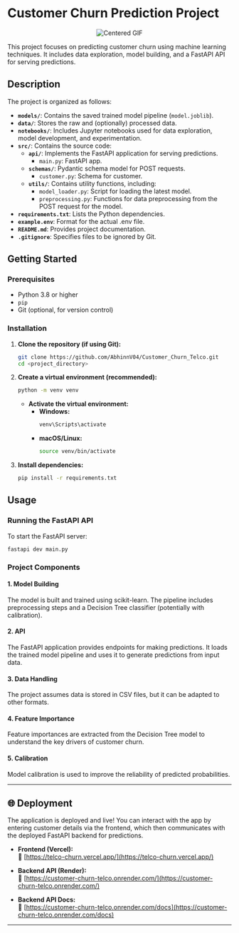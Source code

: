 # Customer Churn Prediction Project

<p align="center">
  <img src="https://trianglerice.wordpress.com/wp-content/uploads/2015/01/tumblr_nhk406ny5e1ti2my5o1_5001.gif" alt="Centered GIF" />
</p>


This project focuses on predicting customer churn using machine learning techniques. It includes data exploration, model building, and a FastAPI API for serving predictions.

## Description

The project is organized as follows:

- **`models/`**: Contains the saved trained model pipeline (`model.joblib`).
- **`data/`**: Stores the raw and (optionally) processed data.
- **`notebooks/`**: Includes Jupyter notebooks used for data exploration, model development, and experimentation.
- **`src/`**: Contains the source code:
  - **`api/`**: Implements the FastAPI application for serving predictions.
    - `main.py`: FastAPI app.
  - **`schemas/`**: Pydantic schema model for POST requests.
    - `customer.py`: Schema for customer.
  - **`utils/`**: Contains utility functions, including:
    - `model_loader.py`: Script for loading the latest model.
    - `preprocessing.py`: Functions for data preprocessing from the POST request for the model.
- **`requirements.txt`**: Lists the Python dependencies.
- **`example.env`**: Format for the actual .env file.
- **`README.md`**: Provides project documentation.
- **`.gitignore`**: Specifies files to be ignored by Git.

## Getting Started

### Prerequisites

- Python 3.8 or higher
- `pip`
- Git (optional, for version control)

### Installation

1. **Clone the repository (if using Git):**

    ```bash
    git clone https://github.com/AbhinnV04/Customer_Churn_Telco.git
    cd <project_directory>
    ```

2. **Create a virtual environment (recommended):**

    ```bash
    python -m venv venv
    ```

    - **Activate the virtual environment:**
      - **Windows:**
        ```bash
        venv\Scripts\activate
        ```
      - **macOS/Linux:**
        ```bash
        source venv/bin/activate
        ```

3. **Install dependencies:**

    ```bash
    pip install -r requirements.txt
    ```

## Usage

### Running the FastAPI API
To start the FastAPI server:
```
fastapi dev main.py
```

### Project Components
#### 1. Model Building
The model is built and trained using scikit-learn.
The pipeline includes preprocessing steps and a Decision Tree classifier (potentially with calibration).
#### 2. API
The FastAPI application provides endpoints for making predictions.
It loads the trained model pipeline and uses it to generate predictions from input data.
#### 3. Data Handling
The project assumes data is stored in CSV files, but it can be adapted to other formats.
#### 4. Feature Importance
Feature importances are extracted from the Decision Tree model to understand the key drivers of customer churn.
#### 5. Calibration
Model calibration is used to improve the reliability of predicted probabilities.

---
## 🌐 Deployment

The application is deployed and live!
You can interact with the app by entering customer details via the frontend, which then communicates with the deployed FastAPI backend for predictions.

- **Frontend (Vercel):**  
  🔗 [https://telco-churn.vercel.app/](https://telco-churn.vercel.app/)

- **Backend API (Render):**  
  🔗 [https://customer-churn-telco.onrender.com/](https://customer-churn-telco.onrender.com/)

- **Backend API Docs:**  
  🔗 [https://customer-churn-telco.onrender.com/docs](https://customer-churn-telco.onrender.com/docs)


---
